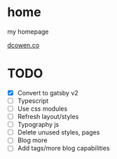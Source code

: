 # home

my homepage

[dcowen.co](https://dcowen.co)

# TODO

-   [x] Convert to gatsby v2
-   [ ] Typescript
-   [ ] Use css modules
-   [ ] Refresh layout/styles
-   [ ] Typography js
-   [ ] Delete unused styles, pages
-   [ ] Blog more
-   [ ] Add tags/more blog capabilities
